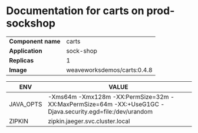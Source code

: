 # Documentation for carts on prod-sockshop

|||
| --- | ---- |
| **Component name** | carts |
| **Application** | sock-shop |
| **Replicas** | 1 |
| **Image** | weaveworksdemos/carts:0.4.8 |

| ENV | VALUE |
| --- | -----  |
|JAVA_OPTS | -Xms64m -Xmx128m -XX:PermSize=32m -XX:MaxPermSize=64m -XX:+UseG1GC -Djava.security.egd=file:/dev/urandom|
|ZIPKIN | zipkin.jaeger.svc.cluster.local|
